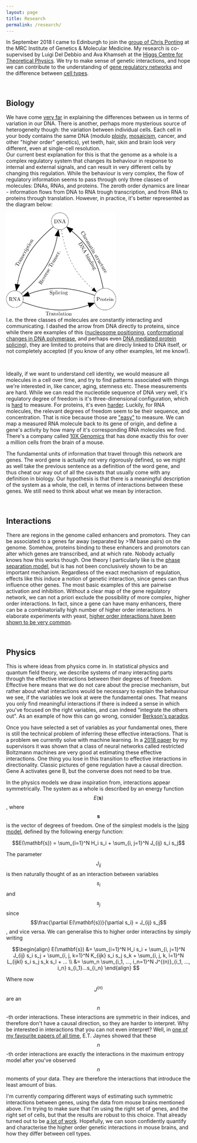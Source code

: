 ```yaml
---
layout: page
title: Research
permalink: /research/
---
```


<!-- COMING SOON: Something about my research. -->


<p>In September 2018 I came to Edinburgh to join the <a href="https://www.ed.ac.uk/mrc-human-genetics-unit/research/ponting-group">group of Chris Ponting</a> at the MRC Institute of Genetics & Molecular Medicine. My research is co-supervised by Luigi Del Debbio and Ava Khamseh at the <a href="https://higgs.ph.ed.ac.uk">Higgs Centre for Theoretical Physics</a>. We try to make sense of genetic interactions, and hope we can contribute to the understanding of <a href="https://en.wikipedia.org/wiki/Gene_regulatory_network">gene regulatory networks</a> and the difference between <a href="https://www.humancellatlas.org">cell types</a>. </p> <br>


<h2>Biology </h2>
<p>
	We have come <a href="https://www.ebi.ac.uk/gwas/">very far</a> in explaining the differences between us in terms of variation in our DNA. There is another, perhaps more mysterious source of heterogeneity though: the variation between individual cells. Each cell in your body contains the same DNA (modulo <a href="https://en.wikipedia.org/wiki/Ploidy">ploidy</a>, <a href="https://en.wikipedia.org/wiki/Mosaic_(genetics)">mosaicism</a>, cancer, and other "higher order" genetics), yet teeth, hair, skin and brain look very different, even at single-cell resolution. <br>
	Our current best explanation for this is that the genome as a whole is a complex regulatory system that changes its behaviour in response to internal and external signals, and can result in very different cells by changing this regulation. While the behaviour is very complex, the flow of regulatory information seems to pass through only three classes of molecules: DNAs, RNAs, and proteins. The zeroth order dynamics are linear - information flows from DNA to RNA trough transcription, and from RNA to proteins through translation. However, in practice, it's better represented as the diagram below:
	<section class="center">
		<img src="/assets/central_dogma.png" width="300">
	</section>
	I.e. the three classes of molecules are constantly interacting and communicating. I dashed the arrow from DNA directly to proteins, since while there are examples of this (<a href="https://www.ncbi.nlm.nih.gov/pmc/articles/PMC3740156/">nucleosome positioning</a>, <a href="https://en.wikipedia.org/wiki/DNA_polymerase#Function">conformational changes in DNA polymerase</a>, and perhaps even <a href="https://www.ncbi.nlm.nih.gov/pmc/articles/PMC5238726/">DNA mediated protein splicing</a>), they are limited to proteins that are direcly linked to DNA itself, or not completely accepted (if you know of any other examples, let me know!).
</p><br>

<p> Ideally, if we want to understand cell identity, we would measure all molecules in a cell over time, and try to find patterns associated with things we're interested in, like cancer, aging, stemness etc. These measurements are hard. While we can read the nucleotide sequence of DNA very well, it's regulatory degree of freedom is it's three-dimensional configuration, which is <a href="https://en.wikipedia.org/wiki/Chromosome_conformation_capture">hard</a> to measure. For proteins, it's even <a href="https://en.wikibooks.org/wiki/Structural_Biochemistry/Proteins/X-ray_Crystallography">harder</a>. Luckily, for RNA molecules, the relevant degrees of freedom seem to be their sequence, and concentration. That is nice because those are <a href="https://en.wikipedia.org/wiki/RNA-Seq">"easy"</a> to measure.
We can map a measured RNA molecule back to its gene of origin, and define a gene's activity by how many of it's corresponding RNA molecules we find. 
There's a company called <a href="https://www.10xgenomics.com">10X Genomics</a> that has done exactly this for over a million cells from the brain of a mouse. <br>

The fundamental units of information that travel through this network are genes. The word gene is actually not very rigorously defined, so we might as well take the previous sentence as a definition of the word gene, and thus cheat our way out of all the caveats that usually come with any definition in biology. Our hypothesis is that there is a meaningful description of the system as a whole, the cell, in terms of interactions between these genes. We still need to think about what we mean by interaction. </p> <br>

<h2>Interactions</h2>
<p>There are regions in the genome called enhancers and promotors. They can be associated to a genes far away (separated by >1M base pairs) on the genome. Somehow, proteins binding to these enhancers and promotors can alter which genes are transcribed, and at which rate. Nobody actually knows how this works though. One theory I particularly like is the <a href="https://www.sciencedirect.com/science/article/pii/S009286741730185X">phase separation model</a>, but is has not been conclusively shown to be an important mechanism. Regardless of the exact mechanism of regulation, effects like this induce a notion of genetic interaction, since genes can thus influence other genes. The most basic examples of this are pairwise activation and inhibition. Without a clear map of the gene regulatory network, we can not a priori exclude the possibility of more complex, higher order interactions. In fact, since a gene can have many enhancers, there can be a combinatorially high number of higher order interactions. In elaborate experiments with yeast, <a href="https://www.mendeley.com/catalogue/0bb93e22-4a57-3dc4-b52c-9d2970cb71ab/?utm_source=desktop&utm_medium=1.19.4&utm_campaign=open_catalog&userDocumentId=%7B7377d51b-b43f-47bd-b4b6-026d03e3c5f1%7D">higher order interactions have been shown to be very common</a>.
</p><br>



<h2>Physics</h2>
This is where ideas from physics come in. In statistical physics and quantum field theory, we describe systems of many interacting parts through the effective interactions between their degrees of freedom. Effective here means that we do not care about the precise mechanism, but rather about what interactions would be necessary to explain the behaviour we see, if the variables we look at were the fundamental ones. That means you only find meaningful interactions if there is indeed a sense in which you've focused on the right variables, and can indeed "integrate the others out". As an example of how this can go wrong, consider <a href="https://en.wikipedia.org/wiki/Berkson%27s_paradox">Berkson's paradox</a>. 

Once you have selected a set of variables as your fundamental ones, there is still the technical problem of inferring these effective interactions. That is a problem we currently solve with machine learning. In a <a href="https://arxiv.org/abs/1810.11503">2018 paper</a> by my supervisors it was shown that a class of neural networks called restricted Boltzmann machines are very good at estimating these effective interactions. One thing you lose in this transition to effective interactions in directionality. Classic pictures of gene regulation have a causal direction. Gene A activates gene B, but the converse does not need to be true. 

In the physics models we draw inspiration from, interactions appear symmetrically. The system as a whole is described by an energy function $$E(\mathbf{s})$$, where $$\mathbf{s}$$ is the vector of degrees of freedom. One of the simplest models is the <a href="https://en.wikipedia.org/wiki/Ising_model" target="_blank">Ising model</a>, defined by the following energy function:

$$E(\mathbf{s}) = \sum_{i=1}^N H_i s_i + \sum_{i, j=1}^N J_{ij} s_i s_j$$

The parameter $$J_{ij}$$ is then naturally thought of as an interaction between variables $$s_i$$ and $$s_j$$ since $$\frac{\partial E(\mathbf{s})}{\partial s_i} = J_{ij} s_j$$, and vice versa. We can generalise this to higher order interactins by simply writing

$$\begin{align}
	E(\mathbf{s}) &= \sum_{i=1}^N H_i s_i + \sum_{i, j=1}^N J_{ij} s_i s_j + \sum_{i, j, k=1}^N K_{ijk} s_i s_j s_k +  \sum_{i, j, k, l=1}^N L_{ijkl} s_i s_j s_k s_l + ... \\ 
	&= \sum_n \sum_{i_1, ..., i_n=1}^N J^{(n)}_{i_1, ..., i_n} s_{i_1}...s_{i_n} 
\end{align} $$

Where now $$J^{(n)}$$ are an $$n$$-th order interactions. These interactions are symmetric in their indices, and therefore don't have a causal direction, so they are harder to interpret. Why be interested in interactions that you can not even interpret? Well, in <a href="https://journals.aps.org/pr/abstract/10.1103/PhysRev.106.620">one of my favourite papers of all time</a>, E.T. Jaynes showed that these $$n$$-th order interactions are exactly the interactions in the maximum entropy model after you've observed $$n$$ moments of your data. They are therefore the interactions that introduce the least amount of bias. 

I'm currently comparing different ways of estimating such symmetric interactions between genes, using the data from mouse brains mentioned above. I'm trying to make sure that I'm using the right set of genes, and the right set of cells, but that the results are robust to this choice. That already turned out to be <a href="https://en.wikipedia.org/wiki/Hofstadter%27s_law">a lot of work</a>. Hopefully, we can soon confidently quantify and characterise the higher order genetic interactions in mouse brains, and how they differ between cell types. 



